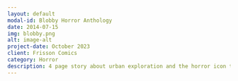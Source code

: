 ```yaml
---
layout: default
modal-id: Blobby Horror Anthology
date: 2014-07-15
img: blobby.png
alt: image-alt
project-date: October 2023
client: Frisson Comics
category: Horror
description: 4 page story about urban exploration and the horror icon that is Mr. Blobby! 17 creators, A5, 72 pages
---
```

